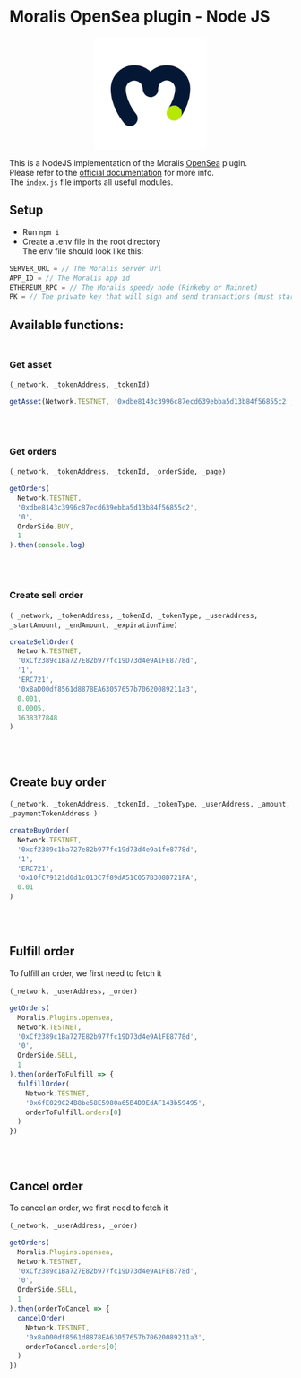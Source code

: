 # Moralis OpenSea plugin - Node JS

<p align="center">
  <img src="./Moralis-Icon-Light.png" alt="moralis_logo" width="200"/>
</p>

This is a NodeJS implementation of the Moralis [OpenSea](https://moralis.io/plugins/opensea/) plugin. </br>
Please refer to the [official documentation](https://github.com/MoralisWeb3/plugindocs/tree/main/opensea%20plugin) for more info. </br>
The `index.js` file imports all useful modules.

## Setup

- Run `npm i`
- Create a .env file in the root directory </br>
  The env file should look like this:

```js
SERVER_URL = // The Moralis server Url
APP_ID = // The Moralis app id
ETHEREUM_RPC = // The Moralis speedy node (Rinkeby or Mainnet)
PK = // The private key that will sign and send transactions (must start with 0x)
```

## Available functions: </br> </br>

### Get asset

`(_network, _tokenAddress, _tokenId)`

```js
getAsset(Network.TESTNET, '0xdbe8143c3996c87ecd639ebba5d13b84f56855c2', '0').then(console.log)
```

</br> </br>

### Get orders

`(_network, _tokenAddress, _tokenId, _orderSide, _page)`

```js
getOrders(
  Network.TESTNET,
  '0xdbe8143c3996c87ecd639ebba5d13b84f56855c2',
  '0',
  OrderSide.BUY,
  1
).then(console.log)
```

</br> </br>

### Create sell order

`( _network, _tokenAddress, _tokenId, _tokenType, _userAddress, _startAmount, _endAmount, _expirationTime)`

```js
createSellOrder(
  Network.TESTNET,
  '0xCf2389c1Ba727E82b977fc19D73d4e9A1FE8778d',
  '1',
  'ERC721',
  '0x8aD00df8561d8878EA63057657b70620089211a3',
  0.001,
  0.0005,
  1638377848
)
```

</br> </br>

## Create buy order

`(_network, _tokenAddress, _tokenId, _tokenType, _userAddress, _amount, _paymentTokenAddress )`

```js
createBuyOrder(
  Network.TESTNET,
  '0xcf2389c1ba727e82b977fc19d73d4e9a1fe8778d',
  '1',
  'ERC721',
  '0x10fC79121d0d1c013C7f89dA51C057B308D721FA',
  0.01
)
```

</br> </br>

## Fulfill order

To fulfill an order, we first need to fetch it

`(_network, _userAddress, _order)`

```js
getOrders(
  Moralis.Plugins.opensea,
  Network.TESTNET,
  '0xCf2389c1Ba727E82b977fc19D73d4e9A1FE8778d',
  '0',
  OrderSide.SELL,
  1
).then(orderToFulfill => {
  fulfillOrder(
    Network.TESTNET,
    '0x6fE029C24B8be58E5980a65B4D9EdAF143b59495',
    orderToFulfill.orders[0]
  )
})
```

</br> </br>

## Cancel order

To cancel an order, we first need to fetch it

`(_network, _userAddress, _order)`

```js
getOrders(
  Moralis.Plugins.opensea,
  Network.TESTNET,
  '0xCf2389c1Ba727E82b977fc19D73d4e9A1FE8778d',
  '0',
  OrderSide.SELL,
  1
).then(orderToCancel => {
  cancelOrder(
    Network.TESTNET,
    '0x8aD00df8561d8878EA63057657b70620089211a3',
    orderToCancel.orders[0]
  )
})
```

